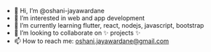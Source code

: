 - 👋 Hi, I’m @oshani-jayawardane
- 👀 I’m interested in web and app development
- 🌱 I’m currently learning flutter, react, nodejs, javascript, bootstrap
- 💞️ I’m looking to collaborate on ✨ projects ✨
- 📫 How to reach me: oshani.jayawardane@gmail.com

<!---
oshani-jayawardane/oshani-jayawardane is a ✨ special ✨ repository because its `README.md` (this file) appears on your GitHub profile.
You can click the Preview link to take a look at your changes.
--->
